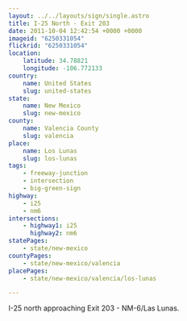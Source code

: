 ```yaml
---
layout: ../../layouts/sign/single.astro
title: I-25 North - Exit 203
date: 2011-10-04 12:42:54 +0000 +0000
imageid: "6250331054"
flickrid: "6250331054"
location:
    latitude: 34.78821
    longitude: -106.772133
country:
    name: United States
    slug: united-states
state:
    name: New Mexico
    slug: new-mexico
county:
    name: Valencia County
    slug: valencia
place:
    name: Los Lunas
    slug: los-lunas
tags:
    - freeway-junction
    - intersection
    - big-green-sign
highway:
    - i25
    - nm6
intersections:
    - highway1: i25
      highway2: nm6
statePages:
    - state/new-mexico
countyPages:
    - state/new-mexico/valencia
placePages:
    - state/new-mexico/valencia/los-lunas

---
```

I-25 north approaching Exit 203 - NM-6/Las Lunas.